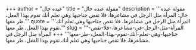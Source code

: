 +++
author = "عبده خال"
title = "مقولة عبده خال"
description = '''مقولة عبده خال: المرأة مثل الرجل في مشاعرها، فلا تقص جناحيها وهي تعلم أنك تقوم بهذا الفعل، طر معها.'''
quote = '''المرأة مثل الرجل في مشاعرها، فلا تقص جناحيها وهي تعلم أنك تقوم بهذا الفعل، طر معها.'''
slug = '''المرأة-مثل-الرجل-في-مشاعرها،-فلا-تقص-جناحيها-وهي-تعلم-أنك-تقوم-بهذا-الفعل،-طر-معها'''
+++
المرأة مثل الرجل في مشاعرها، فلا تقص جناحيها وهي تعلم أنك تقوم بهذا الفعل، طر معها.

